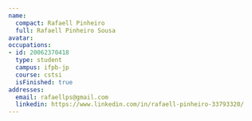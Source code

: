 ```yaml
---
name:
  compact: Rafaell Pinheiro
  full: Rafaell Pinheiro Sousa
avatar:
occupations:
- id: 20062370418
  type: student
  campus: ifpb-jp
  course: cstsi
  isFinished: true
addresses:
  email: rafaellps@gmail.com
  linkedin: https://www.linkedin.com/in/rafaell-pinheiro-33793320/
---
```

